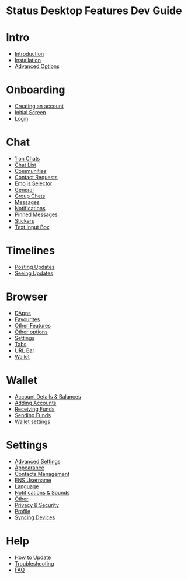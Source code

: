 # Status Desktop Features Dev Guide

Intro
===

* [Introduction]()
* [Installation]()
* [Advanced Options]()

Onboarding
===

* [Creating an account]()
* [Initial Screen]()
* [Login]()

Chat
===

* [1 on Chats]()
* [Chat List]()
* [Communities]()
* [Contact Requests]()
* [Emojis Selector]()
* [General]()
* [Group Chats]()
* [Messages]()
* [Notifications]()
* [Pinned Messages]()
* [Stickers]()
* [Text Input Box]()

Timelines
===

* [Posting Updates]()
* [Seeing Updates]()

Browser
===

* [DApps]()
* [Favourites]()
* [Other Features]()
* [Other options]()
* [Settings]()
* [Tabs]()
* [URL Bar]()
* [Wallet]()

Wallet
===

* [Account Details & Balances]()
* [Adding Accounts]()
* [Receiving Funds]()
* [Sending Funds]()
* [Wallet settings]()

Settings
===

* [Advanced Settings]()
* [Appearance]()
* [Contacts Management]()
* [ENS Username]()
* [Language]()
* [Notifications & Sounds]()
* [Other]()
* [Privacy & Security]()
* [Profile]()
* [Syncing Devices]()

Help
===

* [How to Update]()
* [Troubleshooting]()
* [FAQ]()
